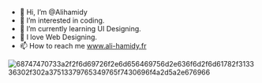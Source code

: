 - 👋 Hi, I’m @Alihamidy
- 👀 I’m interested in coding.
- 🌱 I’m currently learning UI Designing.
- 💞️ I love Web Designing.
- 📫 How to reach me www.ali-hamidy.fr

<!---
Alihamidy/Alihamidy is a ✨ special ✨ repository because its `README.md` (this file) appears on your GitHub profile.
You can click the Preview link to take a look at your changes.
--->
![68747470733a2f2f6d69726f2e6d656469756d2e636f6d2f6d61782f313336302f302a37513379765349765f7430696f4a2d5a2e676966](https://user-images.githubusercontent.com/44427807/210954416-9a3d57f5-6538-4445-9f63-7dade5f2dfd9.gif)



